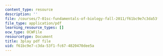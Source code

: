 ```yaml
---
content_type: resource
description: ''
file: /courses/7-01sc-fundamentals-of-biology-fall-2011/f61bc9e7c3da53f1fc674820470dee5a_DRBREvFL19g.pdf
file_type: application/pdf
learning_resource_types: []
ocw_type: OCWFile
resourcetype: Document
title: 3play pdf file
uid: f61bc9e7-c3da-53f1-fc67-4820470dee5a
---
```

